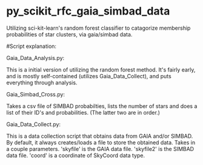 # py_scikit_rfc_gaia_simbad_data
Utilizing sci-kit-learn's random forest classifier to catagorize membership probabilities of star clusters, via gaia/simbad data.

#Script explanation:


Gaia_Data_Analysis.py:

This is a initial version of utilizing the random forest method. It's fairly early, and is mostly self-contained (utilizes Gaia_Data_Collect), and puts everything through analysis.

Gaia_Simbad_Cross.py:

Takes a csv file of SIMBAD probabilties, lists the number of stars and does a list of their ID's and probabilities. (The latter two are in order.)

Gaia_Data_Collect.py:

This is a data collection script that obtains data from GAIA and/or SIMBAD. By default, it always creates/loads a file to store the obtained data. Takes in a couple parameters.
'skyfile' is the GAIA data file.
'skyfile2' is the SIMBAD data file.
'coord' is a coordinate of SkyCoord data type.
